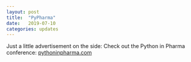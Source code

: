 ```yaml
---
layout: post
title:  "PyPharma"
date:   2019-07-10
categories: updates
---
```


Just a little advertisement on the side: Check out the Python in Pharma conference: [pythoninpharma.com][link pypharma]

[link pypharma]: http://www.pythoninpharma.com
